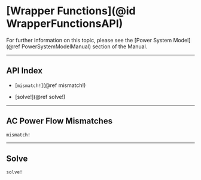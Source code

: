 # [Wrapper Functions](@id WrapperFunctionsAPI)

For further information on this topic, please see the [Power System Model](@ref PowerSystemModelManual) section of the Manual.

---

## API Index

* [`mismatch!`](@ref mismatch!)

* [solve!](@ref solve!)


---

## AC Power Flow Mismatches
```@docs
mismatch!
```

---

## Solve
```@docs
solve!
```


